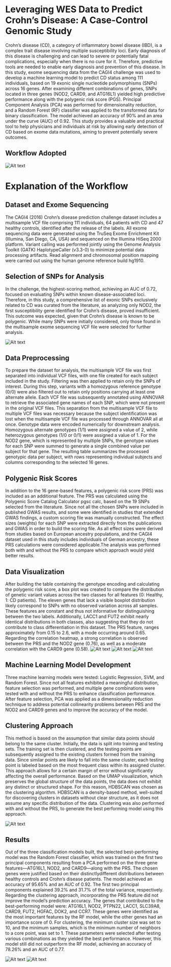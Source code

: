 # Leveraging WES Data to Predict Crohn’s Disease: A Case-Control Genomic Study
Crohn’s disease (CD), a category of inflammatory bowel disease (IBD), is a complex trait disease involving multiple susceptibility loci. Early diagnosis of this disease is challenging and can lead to severe or potentially fatal complications, especially when there is no cure for it. Therefore, predictive tools are needed to enable early diagnosis and prevention of this disease. In this study, exome sequencing data from the CAGI4 challenge was used to develop a machine learning model to predict CD status among 111 individuals, based on 19 exonic single nucleotide polymorphisms (SNPs) across 16 genes. After examining different combinations of genes, SNPs located in three genes (NOD2, CARD9, and ATG16L1) yielded high predictive performance along with the polygenic risk score (PGS). Principal Component Analysis (PCA) was performed for dimensionality reduction, and a Random Forest (RF) classifier was applied to the transformed data for binary classification. The model achieved an accuracy of 90% and an area under the curve (AUC) of 0.92. This study provides a valuable and practical tool to help physicians and individuals at risk by allowing early detection of CD based on exome data mutations, aiming to prevent potentially severe outcomes.

## Workflow Adopted
![Alt text](images/workflow.png)

# Explanation of the Workflow

## Dataset and Exome Sequencing
The CAGI4 (2016) Crohn’s disease prediction challenge dataset includes a multisample VCF file comprising 111 individuals, 64 patients with CD and 47 healthy controls, identified after the release of the labels. All exome sequencing data were generated using the TruSeq Exome Enrichment Kit (Illumina, San Diego, CA, USA) and sequenced
on the Illumina HiSeq 2000 platform. Variant calling was performed jointly using the Genome Analysis Toolkit (GATK) HaplotypeCaller (v3.3-0) to minimize potential
data processing artifacts. Read alignment and chromosomal position mapping were carried out using the human genome reference build hg1910.

##  Selection of SNPs for Analysis
In the challenge, the highest-scoring method, achieving an AUC of 0.72, focused on evaluating SNPs within known disease-associated loci. Therefore, in this study, a
comprehensive list of exonic SNPs exclusively related to CD was curated from the literature, as analyzing only NOD2, the first susceptibility gene identified
for Crohn’s disease, proved insufficient. This outcome was expected, given that Crohn’s disease is known to be polygenic. While many SNPs were initially considered,
only those found in the multisample exome sequencing VCF file were selected for further analysis.

![Alt text](images/SNP.png)

## Data Preprocessing
To prepare the dataset for analysis, the multisample VCF file was first separated into individual VCF files, with one file created for each subject included in the study. Filtering was then applied to retain only the SNPs of interest. During this step, variants with a homozygous reference genotype (0/0) were also filtered out to retain only positions carrying at least one alternate allele. Each VCF file was subsequently annotated using ANNOVAR to retrieve the associated gene names of each SNP, which were not
present in the original VCF files. This separation from the multisample VCF file to multiple VCF files was necessary because the subject identification was lost when the
multisample VCF file was processed through ANNOVAR all at once. Genotype data were encoded numerically for downstream analysis. Homozygous alternate genotypes
(1/1) were assigned a value of 2, while heterozygous genotypes (1/0 or 0/1) were assigned a value of 1. For the NOD2 gene, which is represented by multiple SNPs, the genotype values for each SNP were summed to generate a single combined value per subject for that gene. The resulting table summarizes the processed genotypic data
per subject, with rows representing individual subjects and columns corresponding to the selected 16 genes.

##  Polygenic Risk Scores
In addition to the 16 gene-based features, a polygenic risk score (PRS) was included as an additional feature. The PRS was calculated using the Polygenic Score Catalog
Calculator pgsc calc, based on the 19 SNPs selected from the literature. Since not all the chosen SNPs were included in published GWAS results, and some were
identified in studies that extended GWAS findings, a custom scoring file was manually constructed. The effect sizes (weights) for each SNP were extracted directly from the
publications and GWAS in order to build the scoring file. As all effect sizes were derived from studies based on European ancestry populations, and the CAGI4 dataset
used in this study includes individuals of German ancestry, these PRS calculations were considered applicable.The analysis was performed both with and without the PRS to compare which approach would yield better results.

## Data Visualization
After building the table containing the genotype encoding and calculating the polygenic risk score, a box plot was created to compare the distribution of genetic variant
values across the two classes for all features (0: Healthy, 1: CD patients). The eleven genes that lack a visible boxplot distribution likely correspond to SNPs with no observed variation across
all samples. These features are constant and thus not informative for distinguishing between the two labels. Additionally, LACC1 and FUT2 exhibit nearly identical
distributions in both classes, also suggesting that they do not contribute to class differentiation in this dataset. The PRS feature, ranges approximately from 0.15 to 2.6, with a mode occurring around 0.65. Regarding the correlation heatmap, a strong correlation is observed between the PRS and the NOD2 gene (0.76), as well as a moderate correlation with the CARD9 gene (0.58).
![Alt text](images/boxplot.png)
![Alt text](images/PRS.png)
![Alt text](images/cor.png)


## Machine Learning Model Development
Three machine learning models were tested: Logistic Regression, SVM, and Random Forest. Since not all features exhibited a meaningful distribution, feature selection was performed, and multiple gene combinations were tested with and without the PRS to enhance classification performance. After feature selection, PCA was applied as a dimensionality reduction technique to address potential collinearity problems between PRS and the NOD2 and CARD9 genes and to improve the accuracy of the model.

## Clustering Approach
This method is based on the assumption that similar data points should belong to the same cluster. Initially, the data is split into training and testing sets. The training
set is then clustered, and the testing points are subsequently assigned to the existing clusters formed from the training data. Since similar points are likely to fall into the same cluster, each testing point is labeled based on the most frequent class within its assigned cluster. This approach allows for a certain margin of error without significantly affecting the overall performance. Based on the UMAP visualization, which preserves the global structure of the data points, the data does not exhibit
any distinct or structured shape. For this reason, HDBSCAN was chosen as the clustering algorithm. HDBSCAN is a density-based method, well-suited for discovering
clusters in datasets without clear structure, as it does not assume any specific distribution of the data. Clustering was also performed with and without the PRS, to
generate the best performing model using this approach.

![Alt text](images/UMAP.png)


## Results 
Out of the three classification models built, the selected best-performing model was the Random Forest classifier, which was trained on the first two principal components
resulting from a PCA performed on the three gene features—ATG16L1, NOD2, and CARD9—along with the PRS. The chosen genes were justified based on their distinctlydifferent distributions between healthy controls and Crohn’s disease patients. The model achieved an accuracy of 95.65% and an AUC of 0.92. The first two principal components explained 39.2% and 31.7% of the total variance, respectively. Regarding the clustering approach, incorporating the PRS feature did not improve the model’s prediction accuracy. The genes that contributed to the best-performing model were: ATG16L1, NOD2, PTPN22, LACC1, SLC39A8, CARD9, FUT2, HGFAC, DOK2, and CCR7. These genes were identified as the most important features by the RF model, while the other genes had an importance score of 0. For clustering, the minimum cluster size was set to 10, and the minimum samples, which is the minimum number of neighbors to a core point, was set to 1. These parameters were selected after testing various combinations as they yielded the best performance. However, this model still did not outperform the RF model, achieving an accuracy of 78.26% and an AUC of 0.77.


![Alt text](images/table.png)
![Alt text](images/ROC.png)
